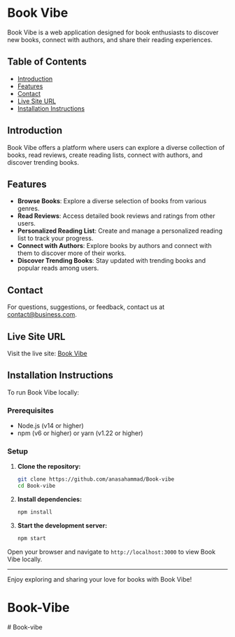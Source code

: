 # Book Vibe

Book Vibe is a web application designed for book enthusiasts to discover new books, connect with authors, and share their reading experiences.

## Table of Contents
* [Introduction](#introduction)
* [Features](#features)
* [Contact](#contact)
* [Live Site URL](#live-site-url)
* [Installation Instructions](#installation-instructions)

## Introduction

Book Vibe offers a platform where users can explore a diverse collection of books, read reviews, create reading lists, connect with authors, and discover trending books.

## Features

- **Browse Books**: Explore a diverse selection of books from various genres.
- **Read Reviews**: Access detailed book reviews and ratings from other users.
- **Personalized Reading List**: Create and manage a personalized reading list to track your progress.
- **Connect with Authors**: Explore books by authors and connect with them to discover more of their works.
- **Discover Trending Books**: Stay updated with trending books and popular reads among users.

## Contact

For questions, suggestions, or feedback, contact us at [contact@business.com](mailto:contact@business.com).

## Live Site URL

Visit the live site: [Book Vibe](https://bookvibe-by-anas.netlify.app/)

## Installation Instructions

To run Book Vibe locally:

### Prerequisites

- Node.js (v14 or higher)
- npm (v6 or higher) or yarn (v1.22 or higher)

### Setup

1. **Clone the repository:**
    ```sh
    git clone https://github.com/anasahammad/Book-vibe
    cd Book-vibe
    ```

2. **Install dependencies:**
    ```sh
    npm install
    ```

3. **Start the development server:**
    ```sh
    npm start
    ```

Open your browser and navigate to `http://localhost:3000` to view Book Vibe locally.

---

Enjoy exploring and sharing your love for books with Book Vibe!
# Book-Vibe
#   B o o k - v i b e  
 